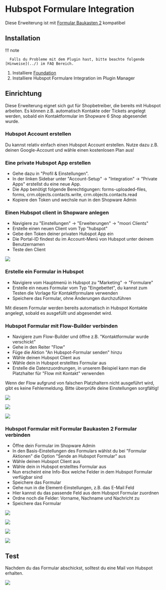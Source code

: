 # Hubspot Formulare Integration

Diese Erweiterung ist mit [Formular Baukasten 2](../MoorlForms/index.md) kompatibel

## Installation

!!! note

      Falls du Probleme mit dem Plugin hast, bitte beachte folgende [Hinweise](../) im FAQ Bereich.

1. Installiere
   [Foundation](../MoorlFoundation/index.md)
2. Installiere Hubspot Formulare Integration im Plugin Manager

## Einrichtung

Diese Erweiterung eignet sich gut für Shopbetreiber, die bereits mit Hubspot arbeiten. Es können z.B. automatisch Kontakte oder Tickets angelegt werden, sobald ein Kontaktformular im Shopware 6 Shop abgesendet wurde.

### Hubspot Account erstellen

Du kannst relativ einfach einen Hubspot Account erstellen. Nutze dazu z.B. deinen Google-Account und wähle einen kostenlosen Plan aus!

### Eine private Hubspot App erstellen

- Gehe dazu in "Profil & Einstellungen".
- In der linken Sidebar unter "Account-Setup" -> "Integration" -> "Private Apps" erstellst du eine neue App.
- Die App benötigt folgende Berechtigungen: forms-uploaded-files, forms, crm.objects.contacts.write, crm.objects.contacts.read
- Kopiere den Token und wechsle nun in den Shopware Admin

### Einen Hubspot client in Shopware anlegen

- Navigiere zu "Einstellungen" -> "Erweiterungen" -> "moori Clients"
- Erstelle einen neuen Client vom Typ "hubspot"
- Gebe den Token deiner privaten Hubspot App ein
- Die Portal-ID findest du im Account-Menü von Hubspot unter deinem Benutzernamen
- Teste den Client

![](images/hs-001.jpg)

### Erstelle ein Formular in Hubspot

- Navigiere vom Hauptmenü in Hubspot zu "Marketing" -> "Formulare"
- Erstelle ein neues Formular vom Typ "Eingebettet", du kannst zum Testen die Vorlage für Kontaktformulare verwenden
- Speichere das Formular, ohne Änderungen durchzuführen

Mit diesem Formular werden bereits automatisch in Hubspot Kontakte angelegt, sobald es ausgefüllt und abgesendet wird.

### Hubspot Formular mit Flow-Builder verbinden

- Navigiere zum Flow-Builder und öffne z.B. "Kontaktformular wurde verschickt"
- Gehe in den Reiter "Flow"
- Füge die Aktion "An Hubspot-Formular senden" hinzu
- Wähle deinen Hubspot Client aus
- Wähle dein in Hubspot erstelltes Formular aus
- Erstelle die Datenzuordnungen, in unserem Beispiel kann man die Platzhalter für "Flow mit Kontakt" verwenden

Wenn der Flow aufgrund von falschen Platzhaltern nicht ausgeführt wird, gibt es keine Fehlermeldung. Bitte überprüfe deine Einstellungen sorgfältig!

![](images/hs-007.jpg)

![](images/hs-008.jpg)

![](images/hs-009.jpg)

### Hubspot Formular mit Formular Baukasten 2 Formular verbinden

- Öffne dein Formular im Shopware Admin
- In den Basis-Einstellungen des Formulars wählst du bei "Formular Aktionen" die Option "Sende an Hubspot Formular" aus
- Wähle deinen Hubspot Client aus
- Wähle dein in Hubspot erstelltes Formular aus
- Nun erscheint eine Info-Box welche Felder in dem Hubspot Formular verfügbar sind
- Speichere das Formular
- Gehe nun in die Element-Einstellungen, z.B. das E-Mail Feld
- Hier kannst du das passende Feld aus dem Hubspot Formular zuordnen
- Ordne noch die Felder: Vorname, Nachname und Nachricht zu
- Speichere das Formular

![](images/hs-002.jpg)

![](images/hs-003.jpg)

![](images/hs-004.jpg)

![](images/hs-005.jpg)

## Test

Nachdem du das Formular abschickst, solltest du eine Mail von Hubspot erhalten.

![](images/hs-006.jpg)
